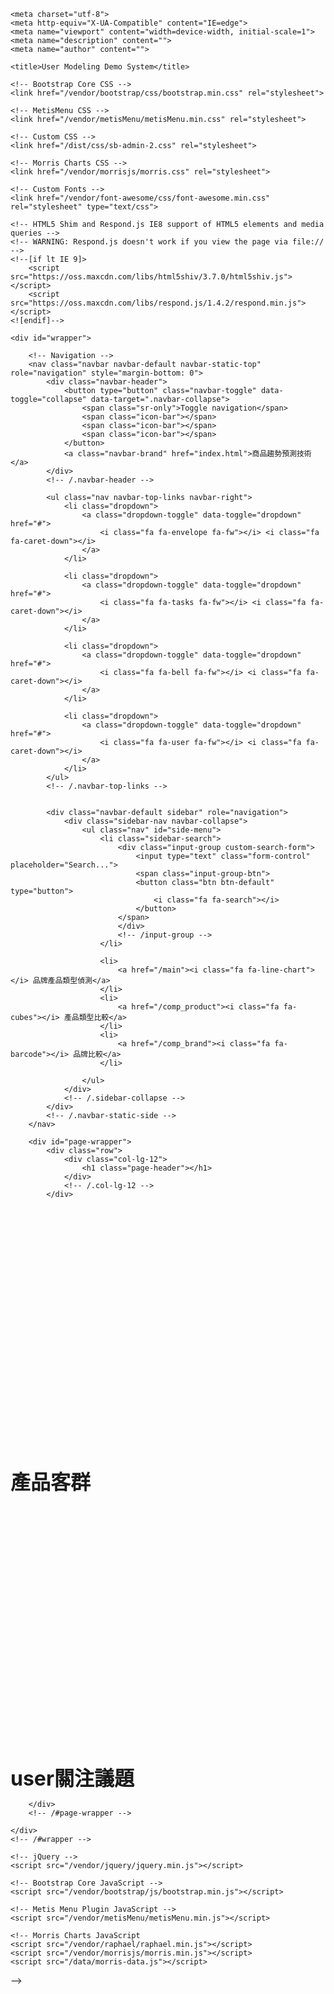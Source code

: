 
<!DOCTYPE html>
<html lang="en">

<head>

    <meta charset="utf-8">
    <meta http-equiv="X-UA-Compatible" content="IE=edge">
    <meta name="viewport" content="width=device-width, initial-scale=1">
    <meta name="description" content="">
    <meta name="author" content="">

    <title>User Modeling Demo System</title>

    <!-- Bootstrap Core CSS -->
    <link href="/vendor/bootstrap/css/bootstrap.min.css" rel="stylesheet">

    <!-- MetisMenu CSS -->
    <link href="/vendor/metisMenu/metisMenu.min.css" rel="stylesheet">

    <!-- Custom CSS -->
    <link href="/dist/css/sb-admin-2.css" rel="stylesheet">

    <!-- Morris Charts CSS -->
    <link href="/vendor/morrisjs/morris.css" rel="stylesheet">

    <!-- Custom Fonts -->
    <link href="/vendor/font-awesome/css/font-awesome.min.css" rel="stylesheet" type="text/css">

    <!-- HTML5 Shim and Respond.js IE8 support of HTML5 elements and media queries -->
    <!-- WARNING: Respond.js doesn't work if you view the page via file:// -->
    <!--[if lt IE 9]>
        <script src="https://oss.maxcdn.com/libs/html5shiv/3.7.0/html5shiv.js"></script>
        <script src="https://oss.maxcdn.com/libs/respond.js/1.4.2/respond.min.js"></script>
    <![endif]-->

</head>

<body>

    <div id="wrapper">

        <!-- Navigation -->
        <nav class="navbar navbar-default navbar-static-top" role="navigation" style="margin-bottom: 0">
            <div class="navbar-header">
                <button type="button" class="navbar-toggle" data-toggle="collapse" data-target=".navbar-collapse">
                    <span class="sr-only">Toggle navigation</span>
                    <span class="icon-bar"></span>
                    <span class="icon-bar"></span>
                    <span class="icon-bar"></span>
                </button>
                <a class="navbar-brand" href="index.html">商品趨勢預測技術</a>
            </div>
            <!-- /.navbar-header -->

            <ul class="nav navbar-top-links navbar-right">
                <li class="dropdown">
                    <a class="dropdown-toggle" data-toggle="dropdown" href="#">
                        <i class="fa fa-envelope fa-fw"></i> <i class="fa fa-caret-down"></i>
                    </a>
                </li>
                
                <li class="dropdown">
                    <a class="dropdown-toggle" data-toggle="dropdown" href="#">
                        <i class="fa fa-tasks fa-fw"></i> <i class="fa fa-caret-down"></i>
                    </a>                   
                </li>
                
                <li class="dropdown">
                    <a class="dropdown-toggle" data-toggle="dropdown" href="#">
                        <i class="fa fa-bell fa-fw"></i> <i class="fa fa-caret-down"></i>
                    </a>                  
                </li>

                <li class="dropdown">
                    <a class="dropdown-toggle" data-toggle="dropdown" href="#">
                        <i class="fa fa-user fa-fw"></i> <i class="fa fa-caret-down"></i>
                    </a>
                </li>
            </ul>
            <!-- /.navbar-top-links -->
            

            <div class="navbar-default sidebar" role="navigation">
                <div class="sidebar-nav navbar-collapse">
                    <ul class="nav" id="side-menu">
                        <li class="sidebar-search">
                            <div class="input-group custom-search-form">
                                <input type="text" class="form-control" placeholder="Search...">
                                <span class="input-group-btn">
                                <button class="btn btn-default" type="button">
                                    <i class="fa fa-search"></i>
                                </button>
                            </span>
                            </div>
                            <!-- /input-group -->
                        </li>
                        
                        <li>
                            <a href="/main"><i class="fa fa-line-chart"></i> 品牌產品類型偵測</a>
                        </li>
                        <li>
                            <a href="/comp_product"><i class="fa fa-cubes"></i> 產品類型比較</a>
                        </li>    
                        <li>
                            <a href="/comp_brand"><i class="fa fa-barcode"></i> 品牌比較</a>
                        </li>                                             
                           
                    </ul>
                </div>
                <!-- /.sidebar-collapse -->
            </div>
            <!-- /.navbar-static-side -->
        </nav>

        <div id="page-wrapper">
            <div class="row">
                <div class="col-lg-12">
                    <h1 class="page-header"></h1>
                </div>
                <!-- /.col-lg-12 -->
            </div>
       

  

<div id="chartContainer" style="height: 400px; width: 100%; valign="middle" ;align="center"></div>


<script type="text/javascript">
window.onload = function () {
var dataPoints = [];
$.getJSON("/prod_1028", function(data) {  
	tabledata=data;
	
	$.each(tabledata, function(key, value){
		/*alert("avg_score:"+tabledata[key]['avg_score']);
		alert("population:"+tabledata[key]['population']);
		alert("listing_date:"+tabledata[key]['listing_date']);
		alert("prodname:"+tabledata[key]['prodname']);
		*/
		//alert(value[0]['population']);
		dataPoints.push({x:tabledata[key]['x_label'], 
						 y: tabledata[key]['avg_score'], 
						 z: tabledata[key]['population_viz'],
						 z_origin: tabledata[key]['population'],
						 label: tabledata[key]['listing_date'],
						 name:tabledata[key]['prodname'], 
						 prodid:tabledata[key]['prodid'], 
						 //indexLabel:tabledata[key]['prodname'] 
						});
		
	});
	//alert(dataPoints);
	
	//alert(tabledata[0]['population'] )
	var chart = new CanvasJS.Chart("chartContainer",{
		zoomEnabled: true,
		title:{
			text:"1028 product volumn visulization"
		},
		//dataPointMaxWidth: 60,
		data: [{
			type: "bubble",
			xValueFormatString: "#,#0.0",
			yValueFormatString: "#,#0.0",
			zValueFormatString: "#,#0.0",
			//indexLabelPlacement: "inside",
			//indexLabelFontSize: 15,
			//indexLabelMaxWidth: 150,
			//indexLabelWrap: false,
            //indexLabelFontColor: "#000000",
            
            toolTipContent: "prodid:{prodid} <br/><b>{name}</b> <br/>產品上市日期: {label} <br/> User平均評分: {y}分<br/> 聲量: {z_origin}",
			click: onClick,
			
          	dataPoints : dataPoints,

		}]
	});
	chart.render();
	
	function onClick(e) {
		//alert(  e.dataSeries.type + ", dataPoint { prodname:" + e.dataPoint.name + ", prodid: "+ e.dataPoint.prodid + " }" );
		
		$.getJSON( "/user_age/"+e.dataPoint.prodid, function( data ) {
			chart2Data.datum(data).transition().duration(350).call(chart2);
			nv.utils.windowResize(chart2.update);
	    	});
		$.getJSON( "/user_skin/"+e.dataPoint.prodid, function( data ) {
			chartData.datum(data).transition().duration(350).call(chart3);
			nv.utils.windowResize(chart3.update);
    		});
    	
    	  $.getJSON( "/topic_count/"+e.dataPoint.prodid, function( data ) {
                
	      var data = google.visualization.arrayToDataTable(data);
	      console.log(data) 
	
	      var options = {
	        bars: 'horizontal', // Required for Material Bar Charts.
	        vAxis:{textStyle:{fontSize:18}},
	        hAxis:{textStyle:{fontSize:18}},
	      };
	    
	      var chart = new google.charts.Bar(document.getElementById('barchart_material'));
	      chart.draw(data, google.charts.Bar.convertOptions(options));
	        
	    });  
    	
    	
	}

});
}
</script>




<!--  eva modified  -->


<meta content="text/html; charset=utf-8" http-equiv="Content-Type">

<p><b><font size="6"> 產品客群 </font></b></p>


<div class='container' style="width:100%;">
<style>#chart_age svg { height: 400px; }</style>
<div id="chart_age" style="width:45%;"> <svg></svg> </div>

<style>#chart_skin svg { height: 400px; }</style>
<div id="chart_skin" style="width:45%;"> <svg></svg> </div>
</div>

<style type="text/css">
.container {
    overflow: hidden;
}
#chart_skin {
    float: left;
    width: 100px;
}
#chart_age {
    float: left;
    width: 100px;
}
.middle {
    margin: 0 100px;
}
</style>

<script src="https://cdnjs.cloudflare.com/ajax/libs/d3/3.5.3/d3.js"></script>
<script src="https://cdnjs.cloudflare.com/ajax/libs/d3/3.5.3/d3.min.js"></script>
<script src="https://cdnjs.cloudflare.com/ajax/libs/nvd3/1.8.6/nv.d3.js"></script>
<script src="https://cdnjs.cloudflare.com/ajax/libs/nvd3/1.8.6/nv.d3.min.js"></script>
<link rel="stylesheet" href="https://cdnjs.cloudflare.com/ajax/libs/nvd3/1.8.6/nv.d3.css"/>
<link rel="stylesheet" href="https://cdnjs.cloudflare.com/ajax/libs/nvd3/1.8.6/nv.d3.min.css"/>
<script src="http://nvd3.org/assets/js/data/stream_layers.js"></script>

<script src="/vendor/jquery/jquery.min.js"></script>



<script type="text/javascript">
var chart3;
var chartData;

nv.addGraph(function() {
  $.getJSON( "/user_skin/31226", function( data ) {
  chart3 = nv.models.pieChart()
      .x(function(d) { return d.label })
      .y(function(d) { return d.value })
      .showLabels(true)     //Display pie labels
      .labelThreshold(.05)  //Configure the minimum slice size for labels to show up
      .labelType("percent") //Configure what type of data to show in the label. Can be "key", "value" or "percent"
      .donut(true)          //Turn on Donut mode. Makes pie chart look tasty!
      .donutRatio(0.35)     //Configure how big you want the donut hole size to be.
      ;

      chartData = d3.select("#chart_skin svg").datum(data);
      chartData.transition().duration(350).call(chart3);

      nv.utils.windowResize(chart3.update);
  });
  return chart3;
});

</script>

<script type="text/javascript">
var chart2;
var chart2Data;

nv.addGraph(function() {
  $.getJSON( "/user_age/31226", function( data ) {
  chart2 = nv.models.pieChart()
      .x(function(d) { return d.label })
      .y(function(d) { return d.value })
      .showLabels(true)     //Display pie labels
      .labelThreshold(.05)  //Configure the minimum slice size for labels to show up
      .labelType("percent") //Configure what type of data to show in the label. Can be "key", "value" or "percent"
      .donut(true)          //Turn on Donut mode. Makes pie chart look tasty!
      .donutRatio(0.35)     //Configure how big you want the donut hole size to be.
      ;

      chart2Data = d3.select("#chart_age svg").datum(data);
      chart2Data.transition().duration(350).call(chart2);

      nv.utils.windowResize(chart2.update);
  });
  return chart2;
});

</script>
<!--  eva modified end  --> 

<!--  Avon modified  --> 
<p><b><font size="6"> user關注議題 </font></b></p>
<div id="barchart_material" style="width: 100%; "></div>

<script type="text/javascript" src="https://www.gstatic.com/charts/loader.js"></script>
<script type="text/javascript">
google.charts.load('current', {'packages':['bar']});
google.charts.setOnLoadCallback(drawChart);

function drawChart() {
    
    $.getJSON( "/topic_count/55222", function( data ) {
                
      var data = google.visualization.arrayToDataTable(data);
      console.log(data) 

      var options = {
        bars: 'horizontal', // Required for Material Bar Charts.
        vAxis:{textStyle:{fontSize:18}},
        hAxis:{textStyle:{fontSize:18}},
      };
    
      var chart = new google.charts.Bar(document.getElementById('barchart_material'));
      chart.draw(data, google.charts.Bar.convertOptions(options));
        
    });  
}

</script>

<!--  Avon modified end --> 


        </div>
        <!-- /#page-wrapper -->

    </div>
    <!-- /#wrapper -->

    <!-- jQuery -->
    <script src="/vendor/jquery/jquery.min.js"></script>

    <!-- Bootstrap Core JavaScript -->
    <script src="/vendor/bootstrap/js/bootstrap.min.js"></script>

    <!-- Metis Menu Plugin JavaScript -->
    <script src="/vendor/metisMenu/metisMenu.min.js"></script>

    <!-- Morris Charts JavaScript
    <script src="/vendor/raphael/raphael.min.js"></script>
    <script src="/vendor/morrisjs/morris.min.js"></script>
    <script src="/data/morris-data.js"></script>
 -->
    <!-- Custom Theme JavaScript -->
    <script src="/dist/js/sb-admin-2.js"></script>


  

<script type="text/javascript" src="https://canvasjs.com/assets/script/jquery-1.11.1.min.js"></script>
<script type="text/javascript" src="https://canvasjs.com/assets/script/canvasjs.min.js"></script>

<link rel="stylesheet" type="text/css" media="screen" href="https://cdnjs.cloudflare.com/ajax/libs/bootstrap-select/1.9.3/css/bootstrap-select.min.css">
<script src="https://cdnjs.cloudflare.com/ajax/libs/bootstrap-select/1.9.3/js/bootstrap-select.min.js"></script>




</body>
</html>
